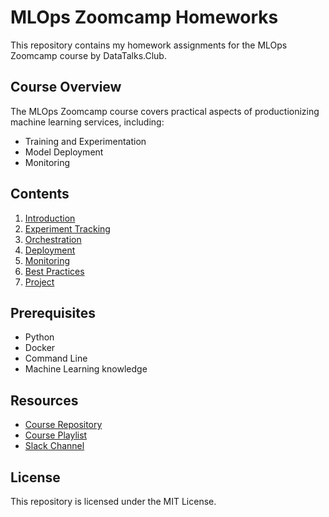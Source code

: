 # MLOps Zoomcamp Homeworks

This repository contains my homework assignments for the MLOps Zoomcamp course by DataTalks.Club.

## Course Overview
The MLOps Zoomcamp course covers practical aspects of productionizing machine learning services, including:
- Training and Experimentation
- Model Deployment
- Monitoring

## Contents
1. [Introduction](01-intro)
2. [Experiment Tracking](02-experiment-tracking)
3. [Orchestration](03-orchestration)
4. [Deployment](04-deployment)
5. [Monitoring](05-monitoring)
6. [Best Practices](06-best-practices)
7. [Project](07-project)

## Prerequisites
- Python
- Docker
- Command Line
- Machine Learning knowledge

## Resources
- [Course Repository](https://github.com/DataTalksClub/mlops-zoomcamp)
- [Course Playlist](https://www.youtube.com/playlist?list=PLoMl6w-1dMsyZgToqzsZxVgbhbeX4rMzk)
- [Slack Channel](https://datatalks.club/slack.html)

## License
This repository is licensed under the MIT License.

